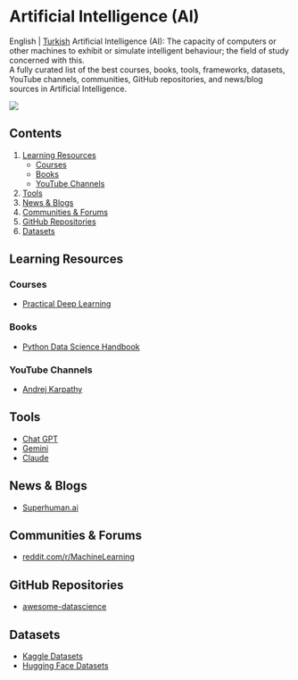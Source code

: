 # Artificial Intelligence (AI)
English | [Turkish](./README_tr.md)
Artificial Intelligence (AI): The capacity of computers or other machines to exhibit or simulate intelligent behaviour; the field of study concerned with this.  
A fully curated list of the best courses, books, tools, frameworks, datasets, YouTube channels, communities, GitHub repositories, and news/blog sources in Artificial Intelligence.

![](https://media0.giphy.com/media/v1.Y2lkPTc5MGI3NjExdWhkaXdzOHZxdTlvNGNqOGptMXllaDVybnA2N3ZqZWk5dnUyN2duNCZlcD12MV9pbnRlcm5hbF9naWZfYnlfaWQmY3Q9Zw/FHLceGZizDe1xMyiD9/giphy.gif)

## Contents

1. [Learning Resources](#learning-resources)
   - [Courses](#courses)
   - [Books](#books)
   - [YouTube Channels](#youtube-channels)
2. [Tools](#tools)
3. [News & Blogs](#news--blogs)
4. [Communities & Forums](#communities--forums)
5. [GitHub Repositories](#github-repositories)
6. [Datasets](#datasets)

## Learning Resources

### Courses
* [Practical Deep Learning](https://course.fast.ai)

### Books
* [Python Data Science Handbook](https://jakevdp.github.io/PythonDataScienceHandbook/)

### YouTube Channels
* [Andrej Karpathy](https://www.youtube.com/@AndrejKarpathy)

## Tools
* [Chat GPT](https://chat.openai.com/)
* [Gemini](https://gemini.google.com/)
* [Claude](https://www.anthropic.com/claude)

## News & Blogs
* [Superhuman.ai](https://www.superhuman.ai/)

## Communities & Forums

* [reddit.com/r/MachineLearning](https://www.reddit.com/r/MachineLearning)

## GitHub Repositories

* [awesome-datascience](https://github.com/academic/awesome-datascience)

## Datasets

* [Kaggle Datasets](https://www.kaggle.com/datasets)
* [Hugging Face Datasets](https://huggingface.co/datasets)
